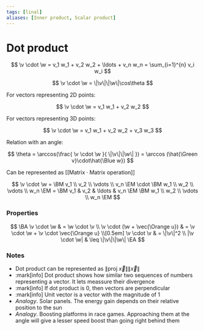 ```yaml
---
tags: [linal]
aliases: [Inner product, Scalar product]
---
```


# Dot product

$$
	\v \cdot \w
	=
	v_1 w_1 + v_2 w_2 + \ldots + v_n w_n
	=
	\sum_{i=1}^{n} v_i w_i
$$

$$
	\v \cdot \w = \|\v\|\|\w\|\cos\theta
$$

For vectors representing 2D points:

$$
	\v \cdot \w = v_1 w_1 + v_2 w_2
$$

For vectors representing 3D points:

$$
	\v \cdot \w = v_1 w_1 + v_2 w_2 + v_3 w_3
$$

Relation with an angle:

$$
	\theta = \arccos(\frac{
		\v \cdot \w
	}{
		\|\v\|\|\w\|
	}) = \arccos (\hat{\Green v}\cdot\hat{\Blue w})
$$

Can be represented as [[Matrix · Matrix operation]]

$$
	\v \cdot \w =
	\BM v_1 \\ v_2 \\ \vdots \\ v_n \EM
	\cdot
	\BM	w_1 \\ w_2 \\ \vdots \\ w_n \EM
	=
	\BM
		v_1 & v_2 & \ldots & v_n
	\EM
	\BM
		w_1 \\ w_2 \\ \vdots \\ w_n
	\EM
$$

<!-- ::vectordotproduct -->

### Properties

$$
\BA
	\v \cdot \w & = \w \cdot \v \\
	\v \cdot (\w + \vec{\Orange u}) & = \v \cdot \w + \v \cdot \vec{\Orange u} \\[0.5em]
	\v \cdot \v & = \|\v\|^2 \\
	|\v \cdot \w| & \leq \|\v\|\|\w\|
\EA
$$

### Notes

- Dot product can be represented as $\|\text{proj} \ \vec{x}\| \|\vec{x}\|$
- :mark[info] Dot product shows how similar two sequences of numbers representing a vector. It lets meassure their divergence
- :mark[info] If dot product is 0, then vectors are perpendicular
- :mark[info] Unit vector is a vector with the magnitude of 1
- _Analogy_. Solar panels. The energy gain depends on their relative position to the sun
- _Analogy_. Boosting platforms in race games. Approaching them at the angle will give a lesser speed boost than going right behind them
